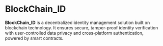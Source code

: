 # BlockChain_ID
**BlockChain_ID** is a decentralized identity management solution built on blockchain technology. It ensures secure, tamper-proof identity verification with user-controlled data privacy and cross-platform authentication, powered by smart contracts. 
